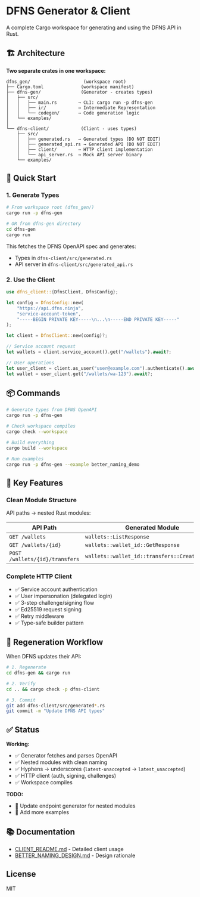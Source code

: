 # DFNS Generator & Client

A complete Cargo workspace for generating and using the DFNS API in Rust.

## 🏗️ Architecture

**Two separate crates in one workspace:**

```
dfns_gen/                    (workspace root)
├── Cargo.toml              (workspace manifest)
├── dfns-gen/               (Generator - creates types)
│   ├── src/
│   │   ├── main.rs        → CLI: cargo run -p dfns-gen
│   │   ├── ir/            → Intermediate Representation
│   │   └── codegen/       → Code generation logic
│   └── examples/
│
└── dfns-client/            (Client - uses types)
    ├── src/
    │   ├── generated.rs   → Generated types (DO NOT EDIT)
    │   ├── generated_api.rs → Generated API (DO NOT EDIT)
    │   ├── client/        → HTTP client implementation
    │   └── api_server.rs  → Mock API server binary
    └── examples/
```

## 🚀 Quick Start

### 1. Generate Types

```bash
# From workspace root (dfns_gen/)
cargo run -p dfns-gen

# OR from dfns-gen directory
cd dfns-gen
cargo run
```

This fetches the DFNS OpenAPI spec and generates:
- Types in `dfns-client/src/generated.rs`
- API server in `dfns-client/src/generated_api.rs`

### 2. Use the Client

```rust
use dfns_client::{DfnsClient, DfnsConfig};

let config = DfnsConfig::new(
    "https://api.dfns.ninja",
    "service-account-token",
    "-----BEGIN PRIVATE KEY-----\n...\n-----END PRIVATE KEY-----"
);

let client = DfnsClient::new(config)?;

// Service account request
let wallets = client.service_account().get("/wallets").await?;

// User operations
let user_client = client.as_user("user@example.com").authenticate().await?;
let wallet = user_client.get("/wallets/wa-123").await?;
```

## 📦 Commands

```bash
# Generate types from DFNS OpenAPI
cargo run -p dfns-gen

# Check workspace compiles
cargo check --workspace

# Build everything
cargo build --workspace

# Run examples
cargo run -p dfns-gen --example better_naming_demo
```

## 🎯 Key Features

### Clean Module Structure

API paths → nested Rust modules:

| API Path | Generated Module |
|----------|------------------|
| `GET /wallets` | `wallets::ListResponse` |
| `GET /wallets/{id}` | `wallets::wallet_id::GetResponse` |
| `POST /wallets/{id}/transfers` | `wallets::wallet_id::transfers::CreateRequest` |

### Complete HTTP Client

- ✅ Service account authentication
- ✅ User impersonation (delegated login)
- ✅ 3-step challenge/signing flow
- ✅ Ed25519 request signing
- ✅ Retry middleware
- ✅ Type-safe builder pattern

## 🔄 Regeneration Workflow

When DFNS updates their API:

```bash
# 1. Regenerate
cd dfns-gen && cargo run

# 2. Verify
cd .. && cargo check -p dfns-client

# 3. Commit
git add dfns-client/src/generated*.rs
git commit -m "Update DFNS API types"
```

## ✅ Status

**Working:**
- ✅ Generator fetches and parses OpenAPI
- ✅ Nested modules with clean naming
- ✅ Hyphens → underscores (`latest-unaccepted` → `latest_unaccepted`)
- ✅ HTTP client (auth, signing, challenges)
- ✅ Workspace compiles

**TODO:**
- 🚧 Update endpoint generator for nested modules
- 🚧 Add more examples

## 📚 Documentation

- [CLIENT_README.md](CLIENT_README.md) - Detailed client usage
- [BETTER_NAMING_DESIGN.md](BETTER_NAMING_DESIGN.md) - Design rationale

## License

MIT
